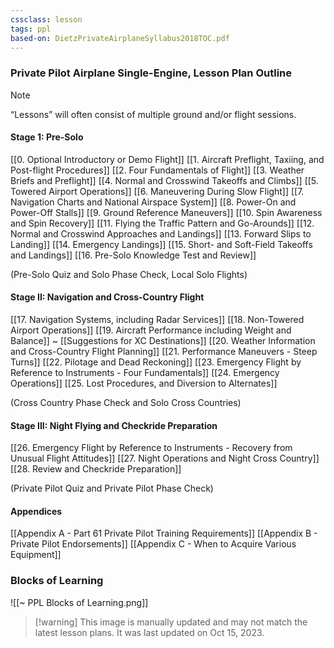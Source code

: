 ```yaml
---
cssclass: lesson
tags: ppl
based-on: DietzPrivateAirplaneSyllabus2018TOC.pdf
---
```

### Private Pilot Airplane Single-Engine, Lesson Plan Outline
> [!note]
> “Lessons” will often consist of multiple ground and/or flight sessions.

#### Stage 1: Pre-Solo
[[0. Optional Introductory or Demo Flight]]
[[1. Aircraft Preflight, Taxiing, and Post-flight Procedures]]
[[2. Four Fundamentals of Flight]]
[[3. Weather Briefs and Preflight]]
[[4. Normal and Crosswind Takeoffs and Climbs]]
[[5. Towered Airport Operations]]
[[6. Maneuvering During Slow Flight]]
[[7. Navigation Charts and National Airspace System]]
[[8. Power-On and Power-Off Stalls]]
[[9. Ground Reference Maneuvers]]
[[10. Spin Awareness and Spin Recovery]]
[[11. Flying the Traffic Pattern and Go-Arounds]]
[[12. Normal and Crosswind Approaches and Landings]]
[[13. Forward Slips to Landing]]
[[14. Emergency Landings]]
[[15. Short- and Soft-Field Takeoffs and Landings]]
[[16. Pre-Solo Knowledge Test and Review]]

(Pre-Solo Quiz and Solo Phase Check, Local Solo Flights)

#### Stage II: Navigation and Cross-Country Flight
[[17. Navigation Systems, including Radar Services]]
[[18. Non-Towered Airport Operations]]
[[19. Aircraft Performance including Weight and Balance]]
~ [[Suggestions for XC Destinations]]
[[20. Weather Information and Cross-Country Flight Planning]]
[[21. Performance Maneuvers - Steep Turns]]
[[22. Pilotage and Dead Reckoning]]
[[23. Emergency Flight by Reference to Instruments - Four Fundamentals]]
[[24. Emergency Operations]]
[[25. Lost Procedures, and Diversion to Alternates]]

(Cross Country Phase Check and Solo Cross Countries)

#### Stage III: Night Flying and Checkride Preparation
[[26. Emergency Flight by Reference to Instruments - Recovery from Unusual Flight Attitudes]]
[[27. Night Operations and Night Cross Country]]
[[28. Review and Checkride Preparation]]

(Private Pilot Quiz and Private Pilot Phase Check)

#### Appendices
[[Appendix A - Part 61 Private Pilot Training Requirements]]
[[Appendix B - Private Pilot Endorsements]]
[[Appendix C - When to Acquire Various Equipment]]

### Blocks of Learning
![[~ PPL Blocks of Learning.png]]
> [!warning] This image is manually updated and may not match the latest lesson plans. It was last updated on Oct 15, 2023.
